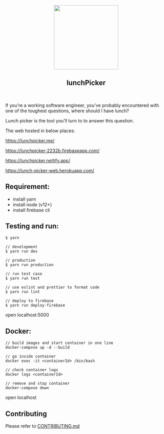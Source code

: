 <p align="center">
  <img width="200px" src="https://github.com/yeukfei02/lunchPicker/blob/master/readme-icon.png"><br/>
  <h2 align="center">lunchPicker</h2>
</p>

<p align="center">
  <a href="https://travis-ci.com/yeukfei02/lunchPicker"><img src="https://travis-ci.com/yeukfei02/lunchPicker.svg?branch=master" alt=""></a>
  <a href="https://codecov.io/gh/yeukfei02/lunchPicker"><img src="https://codecov.io/gh/yeukfei02/lunchPicker/branch/master/graph/badge.svg" alt=""></a>
  <a href="https://discord.gg/HdXSpNg"><img src="https://img.shields.io/discord/709269779793444944" alt=""></a>
</p>

If you’re a working software engineer, you’ve probably encountered with one of the toughest questions, where should I have lunch?

Lunch picker is the tool you’ll turn to to answer this question.

The web hosted in below places:

https://lunchpicker.me/

https://lunchpicker-2232b.firebaseapp.com/

https://lunchpicker.netlify.app/

https://lunch-picker-web.herokuapp.com/

## Requirement:
 - install yarn
 - install node (v12+)
 - install firebase cli

## Testing and run:
```
$ yarn

// development
$ yarn run dev

// production
$ yarn run production

// run test case
$ yarn run test

// use eslint and prettier to format code
$ yarn run lint

// deploy to firebase
$ yarn run deploy-firebase
```

open localhost:5000

## Docker:

```
// build images and start container in one line
docker-compose up -d --build

// go inside container
docker exec -it <containerId> /bin/bash

// check container logs
docker logs <containerId>

// remove and stop container
docker-compose down
```

open localhost

## Contributing

Please refer to [CONTRIBUTING.md](https://github.com/yeukfei02/lunchPicker/blob/master/CONTRIBUTING.md)
